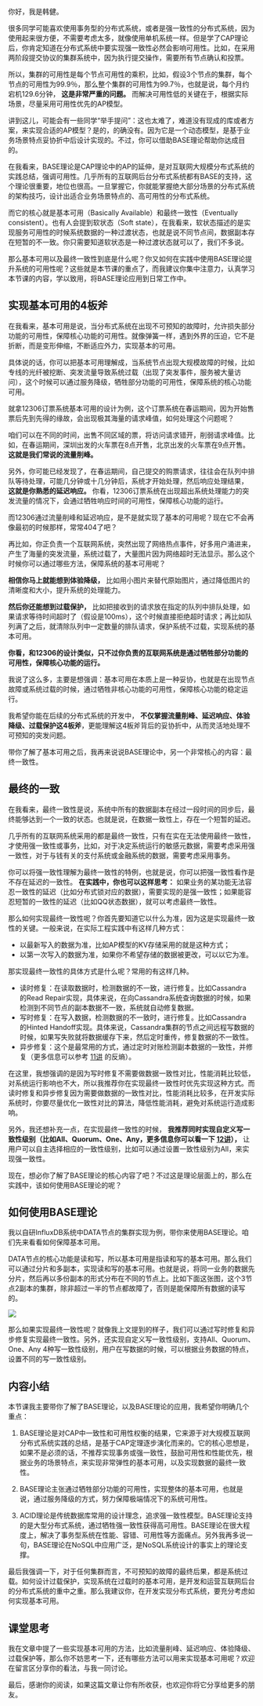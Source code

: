 你好，我是韩健。

很多同学可能喜欢使用事务型的分布式系统，或者是强一致性的分布式系统，因为使用起来很方便，不需要考虑太多，就像使用单机系统一样。但是学了CAP理论后，你肯定知道在分布式系统中要实现强一致性必然会影响可用性。比如，在采用两阶段提交协议的集群系统中，因为执行提交操作，需要所有节点确认和投票。

所以，集群的可用性是每个节点可用性的乘积，比如，假设3个节点的集群，每个节点的可用性为99.9％，那么整个集群的可用性为99.7％，也就是说，每个月约宕机129.6分钟， **这是非常严重的问题。** 而解决可用性低的关键在于，根据实际场景，尽量采用可用性优先的AP模型。

讲到这儿，可能会有一些同学“举手提问”：这也太难了，难道没有现成的库或者方案，来实现合适的AP模型？是的，的确没有。因为它是一个动态模型，是基于业务场景特点妥协折中后设计实现的。不过，你可以借助BASE理论帮助你达成目的。

在我看来，BASE理论是CAP理论中的AP的延伸，是对互联网大规模分布式系统的实践总结，强调可用性。几乎所有的互联网后台分布式系统都有BASE的支持，这个理论很重要，地位也很高。一旦掌握它，你就能掌握绝大部分场景的分布式系统的架构技巧，设计出适合业务场景特点的、高可用性的分布式系统。

而它的核心就是基本可用（Basically Available）和最终一致性（Eventually consistent）。也有人会提到软状态（Soft state），在我看来，软状态描述的是实现服务可用性的时候系统数据的一种过渡状态，也就是说不同节点间，数据副本存在短暂的不一致。你只需要知道软状态是一种过渡状态就可以了，我们不多说。

那么基本可用以及最终一致性到底是什么呢？你又如何在实践中使用BASE理论提升系统的可用性呢？这些就是本节课的重点了，而我建议你集中注意力，认真学习本节课的内容，学以致用，将BASE理论应用到日常工作中。

## 实现基本可用的4板斧

在我看来，基本可用是说，当分布式系统在出现不可预知的故障时，允许损失部分功能的可用性，保障核心功能的可用性。就像弹簧一样，遇到外界的压迫，它不是折断，而是变形伸缩，不断适应外力，实现基本的可用。

具体说的话，你可以把基本可用理解成，当系统节点出现大规模故障的时候，比如专线的光纤被挖断、突发流量导致系统过载（出现了突发事件，服务被大量访问），这个时候可以通过服务降级，牺牲部分功能的可用性，保障系统的核心功能可用。

就拿12306订票系统基本可用的设计为例，这个订票系统在春运期间，因为开始售票后先到先得的缘故，会出现极其海量的请求峰值，如何处理这个问题呢？

咱们可以在不同的时间，出售不同区域的票，将访问请求错开，削弱请求峰值。比如，在春运期间，深圳出发的火车票在8点开售，北京出发的火车票在9点开售。 **这就是我们常说的流量削峰。**

另外，你可能已经发现了，在春运期间，自己提交的购票请求，往往会在队列中排队等待处理，可能几分钟或十几分钟后，系统才开始处理，然后响应处理结果， **这就是你熟悉的延迟响应。** 你看，12306订票系统在出现超出系统处理能力的突发流量的情况下，会通过牺牲响应时间的可用性，保障核心功能的运行。

而12306通过流量削峰和延迟响应，是不是就实现了基本的可用呢？现在它不会再像最初的时候那样，常常404了吧？

再比如，你正负责一个互联网系统，突然出现了网络热点事件，好多用户涌进来，产生了海量的突发流量，系统过载了，大量图片因为网络超时无法显示。那么这个时候你可以通过哪些方法，保障系统的基本可用呢？

**相信你马上就能想到体验降级，** 比如用小图片来替代原始图片，通过降低图片的清晰度和大小，提升系统的处理能力。

**然后你还能想到过载保护，** 比如把接收到的请求放在指定的队列中排队处理，如果请求等待时间超时了（假设是100ms），这个时候直接拒绝超时请求；再比如队列满了之后，就清除队列中一定数量的排队请求，保护系统不过载，实现系统的基本可用。

**你看，和12306的设计类似，只不过你负责的互联网系统是通过牺牲部分功能的可用性，保障核心功能的运行。**

我说了这么多，主要是想强调：基本可用在本质上是一种妥协，也就是在出现节点故障或系统过载的时候，通过牺牲非核心功能的可用性，保障核心功能的稳定运行。

我希望你能在后续的分布式系统的开发中， **不仅掌握流量削峰、延迟响应、体验降级、过载保护这4板斧**，更能理解这4板斧背后的妥协折中，从而灵活地处理不可预知的突发问题。

带你了解了基本可用之后，我再来说说BASE理论中，另一个非常核心的内容：最终一致性。

## 最终的一致

在我看来，最终一致性是说，系统中所有的数据副本在经过一段时间的同步后，最终能够达到一个一致的状态。也就是说，在数据一致性上，存在一个短暂的延迟。

几乎所有的互联网系统采用的都是最终一致性，只有在实在无法使用最终一致性，才使用强一致性或事务，比如，对于决定系统运行的敏感元数据，需要考虑采用强一致性，对于与钱有关的支付系统或金融系统的数据，需要考虑采用事务。

你可以将强一致性理解为最终一致性的特例，也就是说，你可以把强一致性看作是不存在延迟的一致性。 **在实践中，你也可以这样思考：** 如果业务的某功能无法容忍一致性的延迟（比如分布式锁对应的数据），需要实现的是强一致性；如果能容忍短暂的一致性的延迟（比如QQ状态数据），就可以考虑最终一致性。

那么如何实现最终一致性呢？你首先要知道它以什么为准，因为这是实现最终一致性的关键。一般来说，在实际工程实践中有这样几种方式：

- 以最新写入的数据为准，比如AP模型的KV存储采用的就是这种方式；
- 以第一次写入的数据为准，如果你不希望存储的数据被更改，可以以它为准。

那实现最终一致性的具体方式是什么呢？常用的有这样几种。

- 读时修复：在读取数据时，检测数据的不一致，进行修复。比如Cassandra 的Read Repair实现，具体来说，在向Cassandra系统查询数据的时候，如果检测到不同节点的副本数据不一致，系统就自动修复数据。
- 写时修复：在写入数据，检测数据的不一致时，进行修复。比如Cassandra 的Hinted Handoff实现。具体来说，Cassandra集群的节点之间远程写数据的时候，如果写失败就将数据缓存下来，然后定时重传，修复数据的不一致性。
- 异步修复：这个是最常用的方式，通过定时对账检测副本数据的一致性，并修复（更多信息可以参考 [11讲](https://time.geekbang.org/column/article/208182) 的反熵）。

在这里，我想强调的是因为写时修复不需要做数据一致性对比，性能消耗比较低，对系统运行影响也不大，所以我推荐你在实现最终一致性时优先实现这种方式。而读时修复和异步修复因为需要做数据的一致性对比，性能消耗比较多，在开发实际系统时，你要尽量优化一致性对比的算法，降低性能消耗，避免对系统运行造成影响。

另外，我还想补充一点，在实现最终一致性的时候， **我推荐同时实现自定义写一致性级别（比如All、Quorum、One、Any，更多信息你可以看一下 [12讲](https://time.geekbang.org/column/article/209130)），** 让用户可以自主选择相应的一致性级别，比如可以通过设置一致性级别为All，来实现强一致性。

现在，想必你了解了BASE理论的核心内容了吧？不过这是理论层面上的，那么在实践中，该如何使用BASE理论的呢？

## 如何使用BASE理论

我以自研InfluxDB系统中DATA节点的集群实现为例，带你来使用BASE理论。咱们先来看看如何保障基本可用。

DATA节点的核心功能是读和写，所以基本可用是指读和写的基本可用。那么我们可以通过分片和多副本，实现读和写的基本可用。也就是说，将同一业务的数据先分片，然后再以多份副本的形式分布在不同的节点上。比如下面这张图，这个3节点2副本的集群，除非超过一半的节点都故障了，否则是能保障所有数据的读写的。

![](https://static001.geekbang.org/resource/image/ae/d6/ae5fd43f4c878d0acdc188e9889d29d6.jpg?wh=1142*618)

那么如果实现最终一致性呢？就像我上文提到的样子，我们可以通过写时修复和异步修复实现最终一致性。另外，还实现自定义写一致性级别，支持All、Quorum、One、Any 4种写一致性级别，用户在写数据的时候，可以根据业务数据的特点，设置不同的写一致性级别。

## 内容小结

本节课我主要带你了解了BASE理论，以及BASE理论的应用，我希望你明确几个重点：

1. BASE理论是对CAP中一致性和可用性权衡的结果，它来源于对大规模互联网分布式系统实践的总结，是基于CAP定理逐步演化而来的。它的核心思想是，如果不是必须的话，不推荐实现事务或强一致性，鼓励可用性和性能优先，根据业务的场景特点，来实现非常弹性的基本可用，以及实现数据的最终一致性。

2. BASE理论主张通过牺牲部分功能的可用性，实现整体的基本可用，也就是说，通过服务降级的方式，努力保障极端情况下的系统可用性。

3. ACID理论是传统数据库常用的设计理念，追求强一致性模型。BASE理论支持的是大型分布式系统，通过牺牲强一致性获得高可用性。BASE理论在很大程度上，解决了事务型系统在性能、容错、可用性等方面痛点。另外我再多说一句，BASE理论在NoSQL中应用广泛，是NoSQL系统设计的事实上的理论支撑。


最后我强调一下，对于任何集群而言，不可预知的故障的最终后果，都是系统过载。如何设计过载保护，实现系统在过载时的基本可用，是开发和运营互联网后台的分布式系统的重中之重。那么我建议你，在开发实现分布式系统，要充分考虑如何实现基本可用。

## 课堂思考

我在文章中提了一些实现基本可用的方法，比如流量削峰、延迟响应、体验降级、过载保护等，那么你不妨思考一下，还有哪些方法可以用来实现基本可用呢？欢迎在留言区分享你的看法，与我一同讨论。

最后，感谢你的阅读，如果这篇文章让你有所收获，也欢迎你将它分享给更多的朋友。